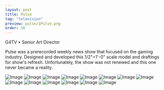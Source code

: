 ```yaml
---
layout: post
title: Pulse
tag: "television"
preview: pulse/1Pulse.png
order: 10
---
```

G4TV • Senior Art Director

Pulse was a prerecorded weekly news show that focused on the gaming industry. Designed and developed this 1/2"=1'-0" scale model and draftings for show's refresh.  Unfortunately, the show was not renewed and this one never became a reality.

![Image](1Pulse.png)
![Image](2Pulse.png)
![Image](3Pulse.png)
![Image](4Pulse.png)
![Image](5Pulse.png)
![Image](6Pulse.png)
![Image](7Pulse.png)
![Image](8Pulse.png)
![Image](9Pulse.png)
![Image](10Pulse.png)
![Image](11Pulse.png)
![Image](12Pulse.png)
![Image](13Pulse.png)
![Image](14Pulse.png)
